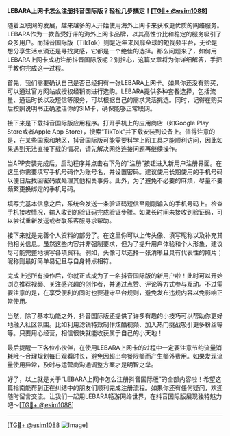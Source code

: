 **LEBARA上网卡怎么注册抖音国际版？轻松几步搞定！[[TG💪+ @esim1088](https://t.me/s/esim1088)]**

随着互联网的发展，越来越多的人开始使用海外上网卡来获取更优质的网络服务。LEBARA作为一款备受好评的海外上网卡品牌，以其高性价比和稳定的服务吸引了众多用户。而抖音国际版（TikTok）则是近年来风靡全球的短视频平台，无论是想分享生活点滴还是寻找灵感，它都是一个绝佳的选择。那么问题来了，如何用LEBARA上网卡成功注册抖音国际版呢？别担心，这篇文章将为你详细解答，手把手教你完成这一过程。

首先，我们需要确认自己是否已经拥有一张LEBARA上网卡。如果你还没有购买，可以通过官方网站或授权经销商进行选购。LEBARA提供多种套餐选择，包括流量、通话时长以及短信等服务，可以根据自己的需求灵活挑选。同时，记得在购买后按照说明书正确激活你的SIM卡，确保能够正常联网。

接下来是下载抖音国际版应用程序。打开手机上的应用商店（如Google Play Store或者Apple App Store），搜索“TikTok”并下载安装到设备上。值得注意的是，在某些国家和地区，抖音国际版可能需要科学上网工具才能顺利访问，因此如果遇到无法直接下载的情况，请先解决网络连接问题再继续操作。

当APP安装完成后，启动程序并点击右下角的“注册”按钮进入新用户注册界面。在这里你需要填写手机号码作为账号名，并设置密码。建议使用长期使用的手机号码以便日后找回密码或处理其他相关事务。此外，为了避免不必要的麻烦，尽量不要频繁更换绑定的手机号码。

填写完基本信息之后，系统会发送一条验证码短信至刚刚输入的手机号码上。检查手机接收情况，输入收到的验证码完成验证步骤。如果长时间未接收到验证码，可以尝试重新发送或者联系客服寻求帮助。

接下来就是完善个人资料的部分了。在这里你可以上传头像、填写昵称以及补充其他相关信息。虽然这些内容并非强制要求，但为了提升用户体验和个人形象，建议尽可能完整地填写各项资料。例如，头像可以选择一张清晰且具有代表性的照片；昵称则最好简单易记且与自身特点相符。

完成上述所有操作后，你就正式成为了一名抖音国际版的新用户啦！此时可以开始浏览推荐视频、关注感兴趣的创作者，并通过点赞、评论等方式参与互动。不过需要注意的是，在享受便利的同时也要遵守平台规则，避免发布违规内容以免影响正常使用。

当然，除了基本功能之外，抖音国际版还提供了许多有趣的小技巧可以帮助你更好地融入社区氛围。比如利用滤镜特效制作炫酷视频、加入热门挑战吸引更多粉丝等等。只要用心经营，相信很快就能收获属于自己的小天地！

最后提醒一下各位小伙伴，在使用LEBARA上网卡的过程中一定要注意节约流量消耗哦～合理规划每日观看时长，避免因超出套餐限额而产生额外费用。如果发现流量使用异常，及时与运营商沟通调整方案才是明智之举。

好了，以上就是关于“LEBARA上网卡怎么注册抖音国际版”的全部内容啦！希望这篇指南能帮到正在纠结中的朋友们顺利完成注册流程。如果你还有任何疑问，欢迎随时留言交流。让我们一起用LEBARA畅游网络世界，在抖音国际版展现独特魅力吧～[[TG💪+ @esim1088](https://t.me/s/esim1088)]

---

[[TG💪+ @esim1088](https://t.me/s/esim1088) ![Image](https://i.postimg.cc/4NQfJmqS/Snipaste-2025-05-13-00-14-12.png)]
